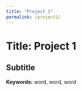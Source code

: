 ```yaml
---
title: "Project 1"
permalink: /project1/
---
```


# Title: Project 1
## Subtitle

**Keywords:** word, word, word
